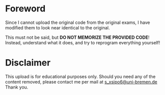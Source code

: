 # Foreword

Since I cannot upload the original code from the original exams,
I have modified them to look near identical to the original.

This must not be said, but **DO NOT MEMORIZE THE PROVIDED CODE**! Instead, understand
what it does, and try to reprogram everything yourself!

# Disclaimer

This upload is for educational purposes only. Should you need any of the content removed,
please contact me per mail at s_xsipo6@uni-bremen.de
Thank you.
